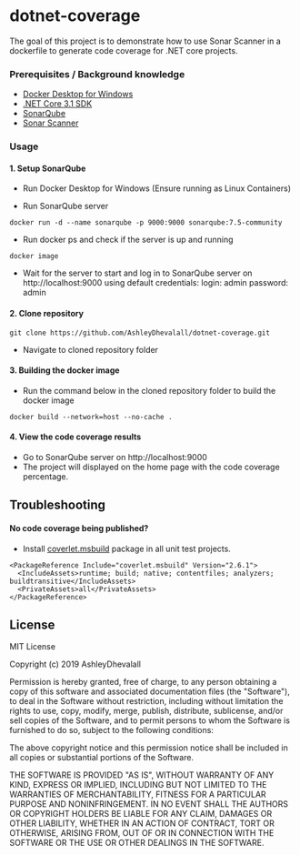 # dotnet-coverage

The goal of this project is to demonstrate how to use Sonar Scanner in a dockerfile to generate code coverage for .NET core projects.

### Prerequisites / Background knowledge
* [Docker Desktop for Windows](https://hub.docker.com/editions/community/docker-ce-desktop-windows)
* [.NET Core 3.1 SDK](https://dotnet.microsoft.com/download/dotnet-core/thank-you/sdk-3.1.405-windows-x64-installer)
* [SonarQube](https://www.sonarqube.org/)
* [Sonar Scanner](https://docs.sonarqube.org/latest/analysis/scan/sonarscanner/)

### Usage

#### 1. Setup SonarQube
* Run Docker Desktop for Windows (Ensure running as Linux Containers)

* Run SonarQube server

```
docker run -d --name sonarqube -p 9000:9000 sonarqube:7.5-community
 ```

* Run docker ps and check if the server is up and running

```
docker image
```

* Wait for the server to start and log in to SonarQube server on http://localhost:9000 using default credentials: login: admin password: admin

#### 2. Clone repository

```
git clone https://github.com/AshleyDhevalall/dotnet-coverage.git
```

* Navigate to cloned repository folder

#### 3. Building the docker image
* Run the command below in the cloned repository folder to build the docker image
```
docker build --network=host --no-cache .
```

#### 4. View the code coverage results
* Go to SonarQube server on http://localhost:9000
* The project will displayed on the home page with the code coverage percentage.

## Troubleshooting
#### No code coverage being published?
* Install [coverlet.msbuild](https://www.nuget.org/packages/coverlet.msbuild) package in all unit test projects.
  
```
<PackageReference Include="coverlet.msbuild" Version="2.6.1">
  <IncludeAssets>runtime; build; native; contentfiles; analyzers; buildtransitive</IncludeAssets>
  <PrivateAssets>all</PrivateAssets>
</PackageReference>
```

## License

MIT License

Copyright (c) 2019 AshleyDhevalall

Permission is hereby granted, free of charge, to any person obtaining a copy
of this software and associated documentation files (the "Software"), to deal
in the Software without restriction, including without limitation the rights
to use, copy, modify, merge, publish, distribute, sublicense, and/or sell
copies of the Software, and to permit persons to whom the Software is
furnished to do so, subject to the following conditions:

The above copyright notice and this permission notice shall be included in all
copies or substantial portions of the Software.

THE SOFTWARE IS PROVIDED "AS IS", WITHOUT WARRANTY OF ANY KIND, EXPRESS OR
IMPLIED, INCLUDING BUT NOT LIMITED TO THE WARRANTIES OF MERCHANTABILITY,
FITNESS FOR A PARTICULAR PURPOSE AND NONINFRINGEMENT. IN NO EVENT SHALL THE
AUTHORS OR COPYRIGHT HOLDERS BE LIABLE FOR ANY CLAIM, DAMAGES OR OTHER
LIABILITY, WHETHER IN AN ACTION OF CONTRACT, TORT OR OTHERWISE, ARISING FROM,
OUT OF OR IN CONNECTION WITH THE SOFTWARE OR THE USE OR OTHER DEALINGS IN THE
SOFTWARE.
